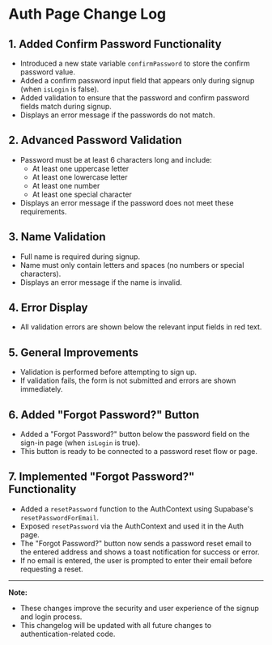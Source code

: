# Auth Page Change Log

## 1. Added Confirm Password Functionality
- Introduced a new state variable `confirmPassword` to store the confirm password value.
- Added a confirm password input field that appears only during signup (when `isLogin` is false).
- Added validation to ensure that the password and confirm password fields match during signup.
- Displays an error message if the passwords do not match.

## 2. Advanced Password Validation
- Password must be at least 6 characters long and include:
  - At least one uppercase letter
  - At least one lowercase letter
  - At least one number
  - At least one special character
- Displays an error message if the password does not meet these requirements.

## 3. Name Validation
- Full name is required during signup.
- Name must only contain letters and spaces (no numbers or special characters).
- Displays an error message if the name is invalid.

## 4. Error Display
- All validation errors are shown below the relevant input fields in red text.

## 5. General Improvements
- Validation is performed before attempting to sign up.
- If validation fails, the form is not submitted and errors are shown immediately.

## 6. Added "Forgot Password?" Button
- Added a "Forgot Password?" button below the password field on the sign-in page (when `isLogin` is true).
- This button is ready to be connected to a password reset flow or page.

## 7. Implemented "Forgot Password?" Functionality
- Added a `resetPassword` function to the AuthContext using Supabase's `resetPasswordForEmail`.
- Exposed `resetPassword` via the AuthContext and used it in the Auth page.
- The "Forgot Password?" button now sends a password reset email to the entered address and shows a toast notification for success or error.
- If no email is entered, the user is prompted to enter their email before requesting a reset.

---

**Note:**
- These changes improve the security and user experience of the signup and login process.
- This changelog will be updated with all future changes to authentication-related code.

